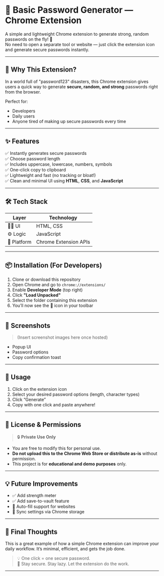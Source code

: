 # 🔐 Basic Password Generator — Chrome Extension

A simple and lightweight Chrome extension to generate strong, random passwords on the fly! 🚀  
No need to open a separate tool or website — just click the extension icon and generate secure passwords instantly.

---

## 🧠 Why This Extension?

In a world full of "password123" disasters, this Chrome extension gives users a quick way to generate **secure, random, and strong** passwords right from the browser.

Perfect for:
- Developers
- Daily users
- Anyone tired of making up secure passwords every time

---

## ✨ Features

✅ Instantly generates secure passwords  
✅ Choose password length  
✅ Includes uppercase, lowercase, numbers, symbols  
✅ One-click copy to clipboard  
✅ Lightweight and fast (no tracking or bloat!)  
✅ Clean and minimal UI using **HTML**, **CSS**, and **JavaScript**

---

## 🛠️ Tech Stack

| Layer         | Technology      |
|---------------|-----------------|
| 👨‍🎨 UI        | HTML, CSS       |
| ⚙️ Logic       | JavaScript       |
| 🧩 Platform    | Chrome Extension APIs |

---

## 📦 Installation (For Developers)

1. Clone or download this repository
2. Open Chrome and go to `chrome://extensions/`
3. Enable **Developer Mode** (top right)
4. Click **"Load Unpacked"**
5. Select the folder containing this extension
6. You’ll now see the 🔐 icon in your toolbar

---

## 📸 Screenshots

> (Insert screenshot images here once hosted)

- Popup UI
- Password options
- Copy confirmation toast

---

## 🚀 Usage

1. Click on the extension icon
2. Select your desired password options (length, character types)
3. Click “Generate”
4. Copy with one click and paste anywhere!

---

## 📜 License & Permissions

> 🔒 **Private Use Only**

- You are free to modify this for personal use.
- **Do not upload this to the Chrome Web Store or distribute as-is** without permission.
- This project is for **educational and demo purposes** only.

---

## 💡 Future Improvements

- ✅ Add strength meter
- ✅ Add save-to-vault feature
- 🔄 Auto-fill support for websites
- 🔄 Sync settings via Chrome storage

---

## 🙌 Final Thoughts

This is a great example of how a simple Chrome extension can improve your daily workflow. It’s minimal, efficient, and gets the job done.

> 💡 One click = one secure password.  
> 🔐 Stay secure. Stay lazy. Let the extension do the work.

---

